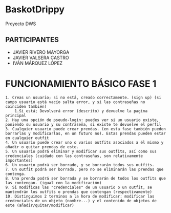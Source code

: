 # BaskotDrippy
Proyecto DWS

## PARTICIPANTES ##

* JAVIER RIVERO MAYORGA
* JAVIER VALSERA CASTRO
* IVÁN MÁRQUEZ LÓPEZ

# FUNCIONAMIENTO BÁSICO FASE 1

    1. Creas un usuario; si no está, creado correctamente. (sign up) (si campo usuario está vacío salta error, y si las contraseñas no coinciden también)
        1.Si está; Devolverá error (descrito) y devuelve la pagina principal
    2. Hay una opción de pseudo-login: puedes ver si un usuario existe, poniendo su usuario y su contraseña, si existe te devuelve el perfil
    3. Cualquier usuario puede crear prendas. (en esta fase también pueden borrarlas y modificarlas, en un futuro no). Estas prendas pueden estar en cualquier outfit
    4. Un usuario puede crear uno o varios outfits asociados a él mismo y añadir o quitar prendas de este.
    5. Un usuario podrá eliminar y modificar sus outfits, así como sus credenciales (cuidado con las contraseñas, son relativamente importantes)
    6. Un usuario podrá ser borrado, y se borrarán todos sus outfits.
    7. Un outfit podrá ser borrado, pero no se eliminarán las prendas que contenga.
    8. Una prenda podrá ser borrada y se borrarán de todos los outfits que las contengan. (igual con la modificación)
    9. Si modificas las "credenciales" de un usuario o un outfit, se mantendrán los outfits o prendas que contengan (respectivamente)
    10. Distinguimos 2 terminos a la hora de modificar: modificar las credenciales de un objeto (nombre...) y el contenido de objetos de este (añadir/quitar/modificar)
